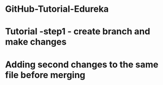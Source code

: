 # GitHub-Tutorial-Edureka
# Tutorial -step1 - create branch and make changes 
# Adding second changes to the same file before merging

